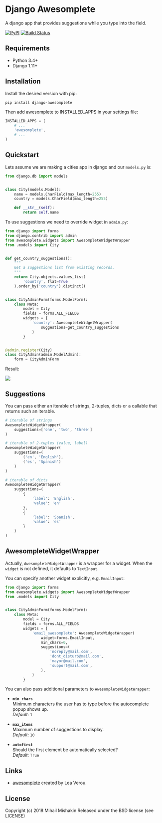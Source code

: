 # Django Awesomplete
A django app that provides suggestions while you type into the field.

[![PyPI](https://img.shields.io/pypi/v/django-awesomplete.svg)](https://pypi.org/project/django-awesomplete/)
[![Build Status](https://travis-ci.org/dldevinc/django-awesomplete.svg?branch=master)](https://travis-ci.org/dldevinc/django-awesomplete)

## Requirements
+ Python 3.4+
+ Django 1.11+

## Installation
Install the desired version with pip:

```
pip install django-awesomplete
```

Then add awesomplete to INSTALLED_APPS in your settings file:

```python
INSTALLED_APPS = (
    # ...
    'awesomplete',
    # ...
)
```

## Quickstart

Lets assume we are making a cities app in django and our `models.py` is:
```python
from django.db import models


class City(models.Model):
    name = models.CharField(max_length=255)
    country = models.CharField(max_length=255)

    def __str__(self):
        return self.name
```

To use suggestions we need to override widget in `admin.py`:
```python
from django import forms
from django.contrib import admin
from awesomplete.widgets import AwesompleteWidgetWrapper
from .models import City


def get_country_suggestions():
    """
    Get a suggestions list from existing records.
    """
    return City.objects.values_list(
        'country', flat=True
    ).order_by('country').distinct()


class CityAdminForm(forms.ModelForm):
    class Meta:
        model = City
        fields = forms.ALL_FIELDS
        widgets = {
            'country': AwesompleteWidgetWrapper(
                suggestions=get_country_suggestions
            )
        }


@admin.register(City)
class CityAdmin(admin.ModelAdmin):
    form = CityAdminForm
```

Result:

![](http://i.imgur.com/NRCdgNu.png)

## Suggestions
You can pass either an iterable of strings, 2-tuples, dicts 
or a callable that returns such an iterable.

```python
# iterable of strings
AwesompleteWidgetWrapper(
    suggestions=['one', 'two', 'three']
)

# iterable of 2-tuples (value, label)
AwesompleteWidgetWrapper(
    suggestions=(
        ('en', 'English'),
        ('es', 'Spanish')
    )
)

# iterable of dicts
AwesompleteWidgetWrapper(
    suggestions=(
        {
            'label': 'English',
            'value': 'en'        
        },
        {
            'label': 'Spanish',
            'value': 'es'        
        }
    )
)
```

## AwesompleteWidgetWrapper
Actually, `AwesompleteWidgetWrapper` is a wrapper for a widget. 
When the `widget` is not defined, it defaults to `TextInput`.

You can specify another widget explicitly, e.g. `EmailInput`:

```python
from django import forms
from awesomplete.widgets import AwesompleteWidgetWrapper
from .models import City


class CityAdminForm(forms.ModelForm):
    class Meta:
        model = City
        fields = forms.ALL_FIELDS
        widgets = {
            'email_awesomplete': AwesompleteWidgetWrapper(
                widget=forms.EmailInput,
                min_chars=0,
                suggestions=(
                    'noreply@mail.com',
                    'dont_disturb@mail.com',
                    'mayor@mail.com',
                    'support@mail.com',
                ),
            )
        }
```

You can also pass additional parameters to `AwesompleteWidgetWrapper`:

+ **`min_chars`**
  <br>
  Minimum characters the user has to type before the autocomplete 
  popup shows up.
  <br>
  *Default*: `1`

+ **`max_items`**
    <br>
    Maximum number of suggestions to display.
    <br>
    *Default*: `10`

+ **`autofirst`**
    <br>
    Should the first element be automatically selected?
    <br>
    *Default*: `True`


## Links
+ [awesomplete](http://leaverou.github.io/awesomplete/) created by Lea Verou.

## License
Copyright (c) 2018 Mihail Mishakin Released under the BSD license (see LICENSE)
